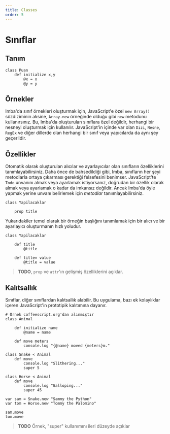 ```yaml
---
title: Classes
order: 5
---
```


# Sınıflar

## Tanım

```text
class Puan
    def initialize x,y
        @x = x
        @y = y
```

## Örnekler

Imba'da sınıf örnekleri oluşturmak için, JavaScript'e özel `new Array()` sözdiziminin aksine, `Array.new` örneğinde olduğu gibi `new` metodunu kullanırsınız. Bu, Imba'da oluşturulan sınıflara özel değildir, herhangi bir nesneyi oluşturmak için kullanılır. JavaScript'in içinde var olan `Dizi`, `Nesne`, `RegEx` ve diğer dillerde olan herhangi bir sınıf veya yapıcılarda da aynı şey geçerlidir.

## Özellikler

Otomatik olarak oluşturulan alıcılar ve ayarlayıcılar olan sınıfların özelliklerini tanımlayabilirsiniz. Daha önce de bahsedildiği gibi, Imba, sınıfların her şeyi metodlarla ortaya çıkarması gerektiği felsefesini benimser. JavaScript'te `Todo` unvanını almak veya ayarlamak istiyorsanız, doğrudan bir özellik olarak almak veya ayarlamak o kadar da imkansız değildir. Ancak Imba'da öyle yapmak yerine unvanı belirlemek için _metodlar_ tanıımlayabilirsiniz.

```text
class Yapilacaklar

    prop title
```

Yukarıdakiler temel olarak bir örneğin başlığını tanımlamak için bir alıcı ve bir ayarlayıcı oluşturmanın hızlı yoludur.

```text
class Yapilacaklar

    def title
        @title

    def title= value
        @title = value
```

> **TODO**, `prop` ve `attr`'ın gelişmiş özelliklerini açıklar.

## Kalıtsallık

Sınıflar, diğer sınıflardan kalıtsallık alabilir. Bu uygulama, bazı ek kolaylıklar içeren JavaScript'in prototipik kalıtımına dayanır.

```text
# Örnek coffeescript.org'dan alınmıştır
class Animal

    def initialize name
        @name = name

    def move meters
        console.log "{@name} moved {meters}m."

class Snake < Animal
    def move
        console.log "Slithering..."
        super 5

class Horse < Animal
    def move
        console.log "Galloping..."
        super 45

var sam = Snake.new "Sammy the Python"
var tom = Horse.new "Tommy the Palomino"

sam.move
tom.move
```

> **TODO** Örnek, "super" kullanımını ileri düzeyde açıklar

